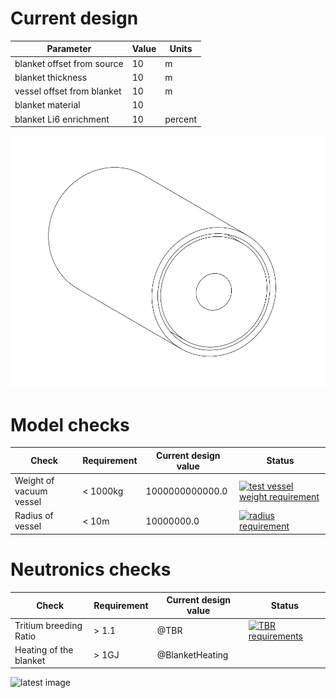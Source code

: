 # Current design
Parameter | Value | Units |
|---|---|---|
| blanket offset from source | 10 | m |
| blanket thickness | 10 | m |
| vessel offset from blanket |10 | m |
| blanket material | 10 | |
| blanket Li6 enrichment | 10 | percent |
![latest image](current_design.png)
# Model checks
| Check | Requirement | Current design value | Status |
|---|---|---|---|
| Weight of vacuum vessel | < 1000kg | 1000000000000.0 |[![test vessel weight requirement](https://github.com/shimwell/design_automator/actions/workflows/test_vessel_weight_requirement.yml/badge.svg)](https://github.com/shimwell/design_automator/actions/workflows/test_vessel_weight_requirement.yml)|
| Radius of vessel | < 10m | 10000000.0 | [![radius requirement](https://github.com/shimwell/design_automator/actions/workflows/radius_requirements.yml/badge.svg)](https://github.com/shimwell/design_automator/actions/workflows/radius_requirements.yml)
# Neutronics checks
| Check | Requirement | Current design value | Status |
|---|---|---|---|
| Tritium breeding Ratio | > 1.1 | @TBR | [![TBR requirements](https://github.com/shimwell/design_automator/actions/workflows/tbr_requirements.yml/badge.svg)](https://github.com/shimwell/design_automator/actions/workflows/tbr_requirements.yml) |
| Heating of the blanket | > 1GJ | @BlanketHeating | |
![latest image](https://github.com/shimwell/design_automator/blob/main/neutron_flux_xy.png)
